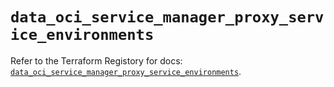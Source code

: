 # `data_oci_service_manager_proxy_service_environments`

Refer to the Terraform Registory for docs: [`data_oci_service_manager_proxy_service_environments`](https://registry.terraform.io/providers/oracle/oci/6.18.0/docs/data-sources/service_manager_proxy_service_environments).
